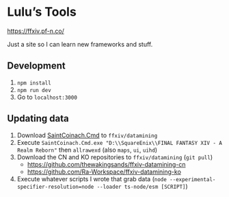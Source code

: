 # Lulu’s Tools

https://ffxiv.pf-n.co/

Just a site so I can learn new frameworks and stuff.

## Development

  1. `npm install`
  2. `npm run dev`
  3. Go to `localhost:3000`

## Updating data

  1. Download [SaintCoinach.Cmd](https://github.com/xivapi/SaintCoinach/releases) to `ffxiv/datamining`
  2. Execute `SaintCoinach.Cmd.exe "D:\\SquareEnix\\FINAL FANTASY XIV - A Realm Reborn"` then `allrawexd` (also `maps`, `ui`, `uihd`)
  3. Download the CN and KO repositories to `ffxiv/datamining` (`git pull`)
     - https://github.com/thewakingsands/ffxiv-datamining-cn
     - https://github.com/Ra-Workspace/ffxiv-datamining-ko
  4. Execute whatever scripts I wrote that grab data (`node --experimental-specifier-resolution=node --loader ts-node/esm [SCRIPT]`)
